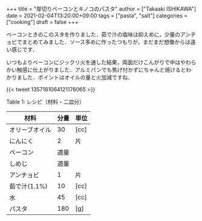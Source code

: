 +++
title = "厚切りベーコンとキノコのパスタ"
author = ["Takaaki ISHIKAWA"]
date = 2021-02-04T13:20:00+09:00
tags = ["pasta", "salt"]
categories = ["cooking"]
draft = false
+++

ベーコンときのこのスタを作りました．茹で汁の塩味は抑えめに，少量のアンチョビでまとめてみました．ソース多めに作ったつもりが，まだまだ想像からは遠い感じです．

いつもよりベーコンにジックリ火を通した結果，両面だけこんがりで中はやわらかい触感に仕上がりました．アルミパンでも焦げ付かずにちゃんと焼けるとわかりました．ポイントはオイルの量と火加減ですね．

{{< tweet 1357181064121176065 >}}

<div class="table-caption">
  <span class="table-number">Table 1</span>:
  レシピ（材料・二皿分）
</div>

| 材料      | 分量 | 単位 |
|---------|----|----|
| オリーブオイル | 30  | [cc] |
| にんにく  | 2   | 片   |
| ベーコン  | 適量 |      |
| しめじ    | 適量 |      |
| アンチョビ | 1   | 片   |
| 茹で汁(1.1%) | 10  | [cc] |
| 水        | 45  | [cc] |
| パスタ    | 180 | [g]  |
